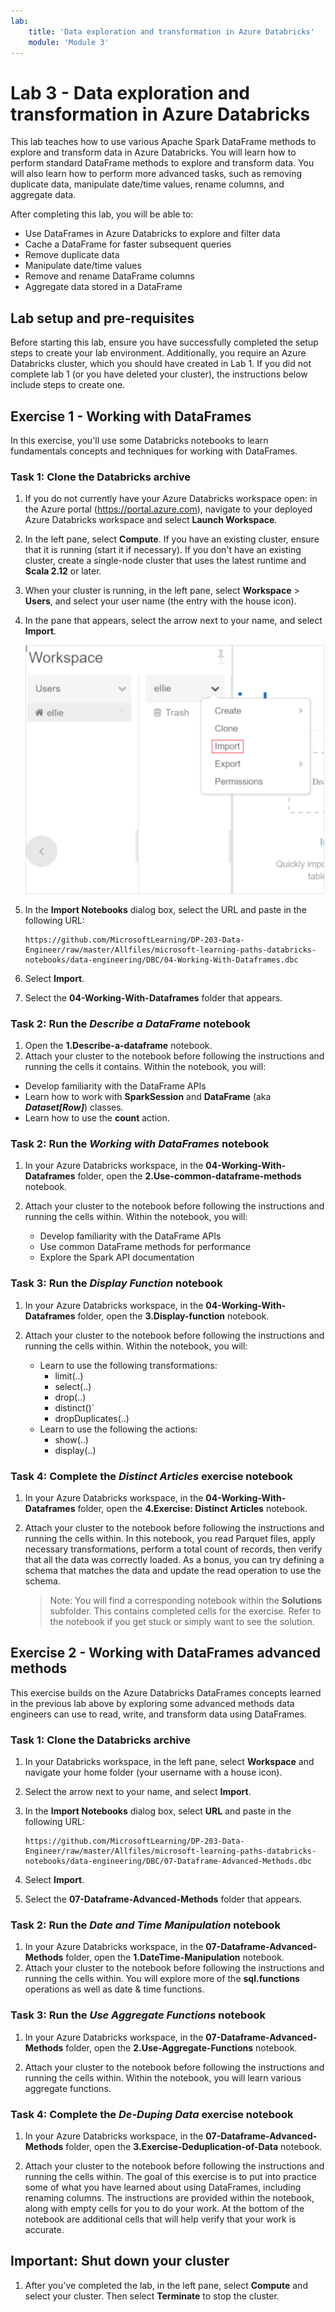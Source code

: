 ```yaml
---
lab:
    title: 'Data exploration and transformation in Azure Databricks'
    module: 'Module 3'
---
```


# Lab 3 - Data exploration and transformation in Azure Databricks

This lab teaches how to use various Apache Spark DataFrame methods to explore and transform data in Azure Databricks. You will learn how to perform standard DataFrame methods to explore and transform data. You will also learn how to perform more advanced tasks, such as removing duplicate data, manipulate date/time values, rename columns, and aggregate data.

After completing this lab, you will be able to:

- Use DataFrames in Azure Databricks to explore and filter data
- Cache a DataFrame for faster subsequent queries
- Remove duplicate data
- Manipulate date/time values
- Remove and rename DataFrame columns
- Aggregate data stored in a DataFrame

## Lab setup and pre-requisites

Before starting this lab, ensure you have successfully completed the setup steps to create your lab environment. Additionally, you require an Azure Databricks cluster, which you should have created in Lab 1. If you did not complete lab 1 (or you have deleted your cluster), the instructions below include steps to create one.

## Exercise 1 - Working with DataFrames

In this exercise, you'll use some Databricks notebooks to learn fundamentals concepts and techniques for working with DataFrames.

### Task 1: Clone the Databricks archive

1. If you do not currently have your Azure Databricks workspace open: in the Azure portal (<https://portal.azure.com>), navigate to your deployed Azure Databricks workspace and select **Launch Workspace**.
1. In the left pane, select **Compute**. If you have an existing cluster, ensure that it is running (start it if necessary). If you don't have an existing cluster, create a single-node cluster that uses the latest runtime and **Scala 2.12** or later.
1. When your cluster is running, in the left pane, select **Workspace** > **Users**, and select your user name (the entry with the house icon).
1. In the pane that appears, select the arrow next to your name, and select **Import**.

    ![The menu option to import the archive](images/import-archive.png)

1. In the **Import Notebooks** dialog box, select the URL and paste in the following URL:

    ```
    https://github.com/MicrosoftLearning/DP-203-Data-Engineer/raw/master/Allfiles/microsoft-learning-paths-databricks-notebooks/data-engineering/DBC/04-Working-With-Dataframes.dbc
    ```

1. Select **Import**.
1. Select the **04-Working-With-Dataframes** folder that appears.

### Task 2: Run the *Describe a DataFrame* notebook

1. Open the **1.Describe-a-dataframe** notebook.
1. Attach your cluster to the notebook before following the instructions and running the cells it contains. Within the notebook, you will:
  - Develop familiarity with the DataFrame APIs
  - Learn how to work with **SparkSession** and **DataFrame** (aka ***Dataset[Row]***) classes.
  - Learn how to use the **count** action.

### Task 2: Run the *Working with DataFrames* notebook

1. In your Azure Databricks workspace, in the **04-Working-With-Dataframes** folder, open the **2.Use-common-dataframe-methods** notebook.
1. Attach your cluster to the notebook before following the instructions and running the cells within. Within the notebook, you will:

    - Develop familiarity with the DataFrame APIs
    - Use common DataFrame methods for performance
    - Explore the Spark API documentation

### Task 3: Run the *Display Function* notebook

1. In your Azure Databricks workspace, in the **04-Working-With-Dataframes** folder, open the **3.Display-function** notebook.
1. Attach your cluster to the notebook before following the instructions and running the cells within. Within the notebook, you will:

    - Learn to use the following transformations:
      - limit(..)
      - select(..)
      - drop(..)
      - distinct()`
      - dropDuplicates(..)
    - Learn to use the following the actions:
      - show(..)
      - display(..)

### Task 4: Complete the *Distinct Articles* exercise notebook

1. In your Azure Databricks workspace, in the **04-Working-With-Dataframes** folder, open the **4.Exercise: Distinct Articles** notebook.
1. Attach your cluster to the notebook before following the instructions and running the cells within. In this notebook, you read Parquet files, apply necessary transformations, perform a total count of records, then verify that all the data was correctly loaded. As a bonus, you can try defining a schema that matches the data and update the read operation to use the schema.

    > Note: You will find a corresponding notebook within the **Solutions** subfolder. This contains completed cells for the exercise. Refer to the notebook if you get stuck or simply want to see the solution.

## Exercise 2 - Working with DataFrames advanced methods

This exercise builds on the Azure Databricks DataFrames concepts learned in the previous lab above by exploring some advanced methods data engineers can use to read, write, and transform data using DataFrames.

### Task 1: Clone the Databricks archive

1. In your Databricks workspace, in the left pane, select **Workspace** and navigate your home folder (your username with a house icon).
1. Select the arrow next to your name, and select **Import**.
1. In the **Import Notebooks** dialog box, select **URL** and paste in the following URL:

    ```
    https://github.com/MicrosoftLearning/DP-203-Data-Engineer/raw/master/Allfiles/microsoft-learning-paths-databricks-notebooks/data-engineering/DBC/07-Dataframe-Advanced-Methods.dbc
    ```

1. Select **Import**.
1. Select the **07-Dataframe-Advanced-Methods** folder that appears.

### Task 2: Run the *Date and Time Manipulation* notebook

1. In your Azure Databricks workspace, in the **07-Dataframe-Advanced-Methods** folder, open the **1.DateTime-Manipulation** notebook.
1. Attach your cluster to the notebook before following the instructions and running the cells within. You will explore more of the **sql.functions** operations as well as date & time functions.

### Task 3: Run the *Use Aggregate Functions* notebook

1. In your Azure Databricks workspace, in the **07-Dataframe-Advanced-Methods** folder, open the **2.Use-Aggregate-Functions** notebook.

1. Attach your cluster to the notebook before following the instructions and running the cells within. Within the notebook, you will learn various aggregate functions.

### Task 4: Complete the *De-Duping Data* exercise notebook

1. In your Azure Databricks workspace, in the **07-Dataframe-Advanced-Methods** folder, open the **3.Exercise-Deduplication-of-Data** notebook.

1. Attach your cluster to the notebook before following the instructions and running the cells within. The goal of this exercise is to put into practice some of what you have learned about using DataFrames, including renaming columns. The instructions are provided within the notebook, along with empty cells for you to do your work. At the bottom of the notebook are additional cells that will help verify that your work is accurate.

## Important: Shut down your cluster

1. After you've completed the lab, in the left pane, select **Compute** and select your cluster. Then select **Terminate** to stop the cluster.
